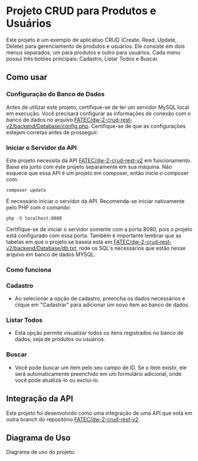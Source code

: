 # Projeto CRUD para Produtos e Usuários

Este projeto é um exemplo de aplicativo CRUD (Create, Read, Update, Delete) para gerenciamento de produtos e usuários. Ele consiste em dois menus separados, um para produtos e outro para usuários. Cada menu possui três botões principais: Cadastro, Listar Todos e Buscar.

## Como usar

### Configuração do Banco de Dados
Antes de utilizar este projeto, certifique-se de ter um servidor MySQL local em execução. Você precisará configurar as informações de conexão com o banco de dados no arquivo [FATEC/dw-2-crud-rest-v2/backend/Database/config.php](https://github.com/vdanviel/FATEC/tree/dw-2-crud-rest-v2). Certifique-se de que as configurações estejam corretas antes de prosseguir.

### Iniciar o Servidor da API
Este projeto necessita da API [FATEC/dw-2-crud-rest-v2](https://github.com/vdanviel/FATEC/tree/dw-2-crud-rest-v2) em funcionamento. Baixe ela junto com este projeto separamente em sua máquina.
Não esquece que essa API é um projeto em composer, então inicie o composer com:

`composer update`

É necessário iniciar o servidor da API. Recomenda-se iniciar nativamente pelo PHP com o comando:

`php -S localhost:8080`

Certifique-se de iniciar o servidor somente com a porta 8080, pois o projeto está configurado com essa porta.
Também é importante lembrar que as tabelas em que o projeto se baseia está em [FATEC/dw-2-crud-rest-v2/backend/Database/db.txt](https://github.com/vdanviel/FATEC/tree/dw-2-crud-rest-v2), rode os SQL's necessários que estão nesse arquivo em banco de dados MYSQL.

### Como funciona

### Cadastro
- Ao selecionar a opção de cadastro, preencha os dados necessários e clique em "Cadastrar" para adicionar um novo item ao banco de dados.

### Listar Todos
- Esta opção permite visualizar todos os itens registrados no banco de dados, seja de produtos ou usuários.

### Buscar
- Você pode buscar um item pelo seu campo de ID. Se o item existir, ele será automaticamente preenchido em um formulário adicional, onde você pode atualizá-lo ou excluí-lo.

## Integração da API
Este projeto foi desenvolvido como uma integração de uma API que está em outra branch do repositório [FATEC/dw-2-crud-rest-v2](https://github.com/vdanviel/FATEC/tree/dw-2-crud-rest-v2).

## Diagrama de Uso
Diagrama de uso do projeto: